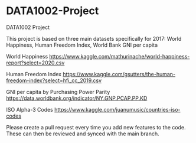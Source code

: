 # DATA1002-Project
DATA1002 Project

This project is based on three main datasets specifically for 2017: World Happiness, Human Freedom Index, World Bank GNI per capita

World Happiness
https://www.kaggle.com/mathurinache/world-happiness-report?select=2020.csv

Human Freedom Index
https://www.kaggle.com/gsutters/the-human-freedom-index?select=hfi_cc_2019.csv

GNI per capita by Purchasing Power Parity
https://data.worldbank.org/indicator/NY.GNP.PCAP.PP.KD

ISO Alpha-3 Codes
https://www.kaggle.com/juanumusic/countries-iso-codes

Please create a pull request every time you add new features to the code. These can then be reviewed and synced with the main branch.
